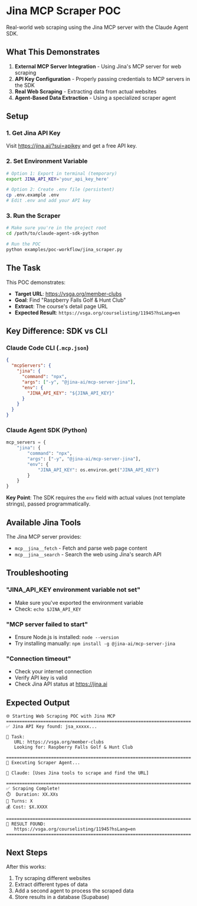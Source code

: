 # Jina MCP Scraper POC

Real-world web scraping using the Jina MCP server with the Claude Agent SDK.

## What This Demonstrates

1. **External MCP Server Integration** - Using Jina's MCP server for web scraping
2. **API Key Configuration** - Properly passing credentials to MCP servers in the SDK
3. **Real Web Scraping** - Extracting data from actual websites
4. **Agent-Based Data Extraction** - Using a specialized scraper agent

## Setup

### 1. Get Jina API Key

Visit https://jina.ai/?sui=apikey and get a free API key.

### 2. Set Environment Variable

```bash
# Option 1: Export in terminal (temporary)
export JINA_API_KEY='your_api_key_here'

# Option 2: Create .env file (persistent)
cp .env.example .env
# Edit .env and add your API key
```

### 3. Run the Scraper

```bash
# Make sure you're in the project root
cd /path/to/claude-agent-sdk-python

# Run the POC
python examples/poc-workflow/jina_scraper.py
```

## The Task

This POC demonstrates:
- **Target URL**: https://vsga.org/member-clubs
- **Goal**: Find "Raspberry Falls Golf & Hunt Club"
- **Extract**: The course's detail page URL
- **Expected Result**: `https://vsga.org/courselisting/11945?hsLang=en`

## Key Difference: SDK vs CLI

### Claude Code CLI (`.mcp.json`)
```json
{
  "mcpServers": {
    "jina": {
      "command": "npx",
      "args": ["-y", "@jina-ai/mcp-server-jina"],
      "env": {
        "JINA_API_KEY": "${JINA_API_KEY}"
      }
    }
  }
}
```

### Claude Agent SDK (Python)
```python
mcp_servers = {
    "jina": {
        "command": "npx",
        "args": ["-y", "@jina-ai/mcp-server-jina"],
        "env": {
            "JINA_API_KEY": os.environ.get("JINA_API_KEY")
        }
    }
}
```

**Key Point**: The SDK requires the `env` field with actual values (not template strings), passed programmatically.

## Available Jina Tools

The Jina MCP server provides:
- `mcp__jina__fetch` - Fetch and parse web page content
- `mcp__jina__search` - Search the web using Jina's search API

## Troubleshooting

### "JINA_API_KEY environment variable not set"
- Make sure you've exported the environment variable
- Check: `echo $JINA_API_KEY`

### "MCP server failed to start"
- Ensure Node.js is installed: `node --version`
- Try installing manually: `npm install -g @jina-ai/mcp-server-jina`

### "Connection timeout"
- Check your internet connection
- Verify API key is valid
- Check Jina API status at https://jina.ai

## Expected Output

```
🌐 Starting Web Scraping POC with Jina MCP
======================================================================
✅ Jina API Key found: jsa_xxxxx...

📝 Task:
   URL: https://vsga.org/member-clubs
   Looking for: Raspberry Falls Golf & Hunt Club

======================================================================
🤖 Executing Scraper Agent...

💬 Claude: [Uses Jina tools to scrape and find the URL]

======================================================================
✅ Scraping Complete!
⏱️  Duration: XX.XXs
🔄 Turns: X
💰 Cost: $X.XXXX

======================================================================
🎯 RESULT FOUND:
   https://vsga.org/courselisting/11945?hsLang=en
======================================================================
```

## Next Steps

After this works:
1. Try scraping different websites
2. Extract different types of data
3. Add a second agent to process the scraped data
4. Store results in a database (Supabase)
